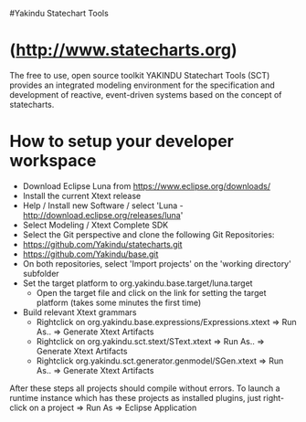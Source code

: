 
#Yakindu Statechart Tools 
# (http://www.statecharts.org)

The free to use, open source toolkit YAKINDU Statechart Tools (SCT) provides an integrated modeling environment for the specification and development of reactive, event-driven systems based on the concept of statecharts. 

# How to setup your developer workspace 
  * Download Eclipse Luna from https://www.eclipse.org/downloads/
  * Install the current Xtext release 
   * Help / Install new Software / select 'Luna - http://download.eclipse.org/releases/luna'
   * Select Modeling / Xtext Complete SDK
  * Select the Git perspective and clone the following Git Repositories:
   * https://github.com/Yakindu/statecharts.git
   * https://github.com/Yakindu/base.git
  * On both repositories, select 'Import projects' on the 'working directory' subfolder
  * Set the target platform to org.yakindu.base.target/luna.target
    * Open the target file and click on the link for setting the target platform (takes some minutes the first time)
  * Build relevant Xtext grammars
    * Rightclick on org.yakindu.base.expressions/Expressions.xtext => Run As.. => Generate Xtext Artifacts
    * Rightclick on org.yakindu.sct.stext/SText.xtext => Run As.. => Generate Xtext Artifacts
    * Rightclick org.yakindu.sct.generator.genmodel/SGen.xtext => Run As.. => Generate Xtext Artifacts

After these steps all projects should compile without errors. To launch a runtime instance which has these projects as installed plugins, just right-click on a project => Run As => Eclipse Application

